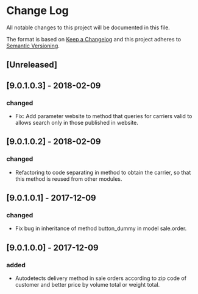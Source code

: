 # Change Log
All notable changes to this project will be documented in this file.

The format is based on [Keep a Changelog](http://keepachangelog.com/)
and this project adheres to [Semantic Versioning](http://semver.org/).

## [Unreleased]

## [9.0.1.0.3] - 2018-02-09
### changed
- Fix: Add parameter website to method that queries for carriers valid to allows search only in those published in website.

## [9.0.1.0.2] - 2018-02-09
### changed
- Refactoring to code separating in method to obtain the carrier, so that this method is reused from other modules.

## [9.0.1.0.1] - 2017-12-09
### changed
- Fix bug in inheritance of method button_dummy in model sale.order.


## [9.0.1.0.0] - 2017-12-09
### added
- Autodetects delivery method in sale orders according to zip code of customer and better price by volume total or weight total.
